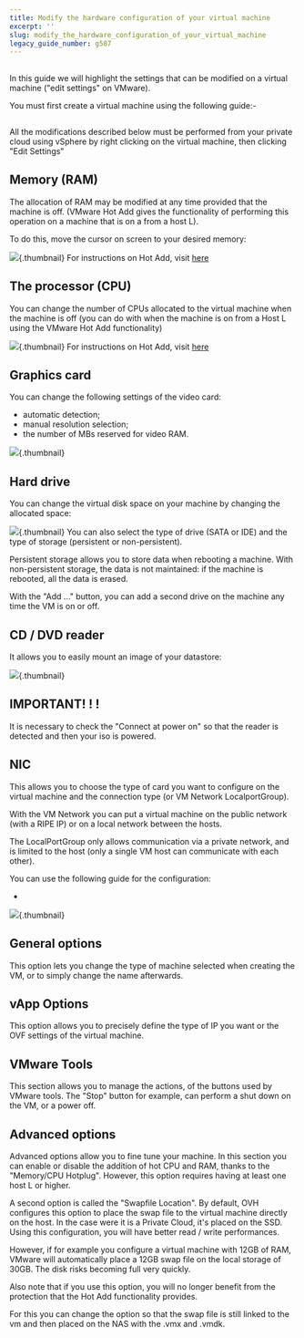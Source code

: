 ```yaml
---
title: Modify the hardware configuration of your virtual machine
excerpt: ''
slug: modify_the_hardware_configuration_of_your_virtual_machine
legacy_guide_number: g587
---
```



## 
In this guide we will highlight the settings that can be modified on a virtual machine ("edit settings" on VMware).

You must first create a virtual machine using the following 
guide:- []({legacy}607)


## 
All the modifications described below must be performed from your private cloud using vSphere by right clicking on the virtual machine, then clicking "Edit Settings"


## Memory (RAM)
The allocation of RAM may be modified at any time provided that the machine is off. (VMware Hot Add gives the functionality of performing this operation on a machine that is on a from a host L).

To do this, move the cursor on screen to your desired memory:

![](images/img_53.jpg){.thumbnail}
For instructions on Hot Add, visit 
[here](#CONFIG_AND_ADVANCED_OPTIONS)


## The processor (CPU)
You can change the number of CPUs allocated to the virtual machine when the machine is off (you can do with when the machine is on from a Host L using the VMware Hot Add functionality)

![](images/img_54.jpg){.thumbnail}
For instructions on Hot Add, visit 
[here](#CONFIG_AND_ADVANCED_OPTIONS)


## Graphics card
You can change the following settings of the video card:

- automatic detection;
- manual resolution selection;
- the number of MBs reserved for video RAM.



![](images/img_55.jpg){.thumbnail}


## Hard drive
You can change the virtual disk space on your machine by changing the allocated space:

![](images/img_56.jpg){.thumbnail}
You can also select the type of drive (SATA or IDE) and the type of storage (persistent or non-persistent).

Persistent storage allows you to store data when rebooting a machine.
With non-persistent storage, the data is not maintained: if the machine is rebooted, all the data is erased.

With the "Add ..." button, you can add a second drive on the machine any time the VM is on or off.


## CD / DVD reader
It allows you to easily mount an image of your datastore:

![](images/img_62.jpg){.thumbnail}

## IMPORTANT! ! !
It is necessary to check the "Connect at power on" so that the reader is detected and then your iso is powered.


## NIC
This allows you to choose the type of card you want to configure on the virtual machine and the connection type (or VM Network LocalportGroup).

With the VM Network you can put a virtual machine on the public network (with a RIPE IP) or on a local network between the hosts.

The LocalPortGroup only allows communication via a private network, and is limited to the host (only a single VM host can communicate with each other).

You can use the following guide for the configuration:


- []({legacy}582)



![](images/img_63.jpg){.thumbnail}


## General options
This option lets you change the type of machine selected when creating the VM, or to simply change the name afterwards.


## vApp Options
This option allows you to precisely define the type of IP you want or the OVF settings of the virtual machine.


## VMware Tools
This section allows you to manage the actions, of the buttons used by VMware tools.
The "Stop" button for example, can perform a shut down on the VM, or a power off.


## Advanced options
Advanced options allow you to fine tune your machine. In this section you can enable or disable the addition of hot CPU and RAM, thanks to the "Memory/CPU Hotplug". However, this option requires having at least one host L or higher.

A second option is called the "Swapfile Location". By default, OVH configures this option to place the swap file to the virtual machine directly on the host. In the case were it is a Private Cloud, it's placed on the SSD. Using this configuration, you will have better  read / write performances.

However, if for example you configure a virtual machine with 12GB of RAM, VMware will automatically place a 12GB swap file on the local storage of 30GB. The disk risks becoming full very quickly.

Also note that if you use this option, you will no longer benefit from the protection that the Hot Add functionality provides.

For this you can change the option so that the swap file is still linked to the vm and then placed on the NAS with the .vmx and .vmdk.

